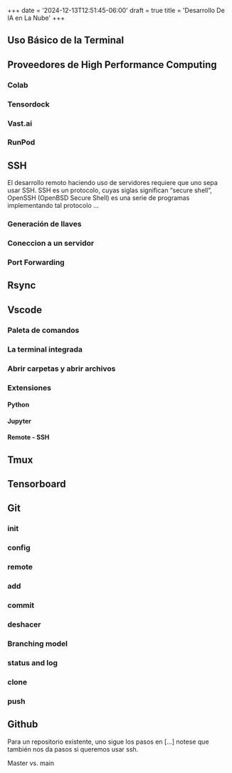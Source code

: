 +++
date = '2024-12-13T12:51:45-06:00'
draft = true
title = 'Desarrollo De IA en La Nube'
+++
## Uso Básico de la Terminal

## Proveedores de High Performance Computing

### Colab

### Tensordock

### Vast.ai

### RunPod

## SSH

El desarrollo remoto haciendo uso de servidores requiere que uno sepa usar SSH. SSH es un protocolo, cuyas siglas significan “secure shell”, OpenSSH (OpenBSD Secure Shell) es una serie de programas implementando tal protocolo …

### Generación de llaves

### Coneccion a un servidor

### Port Forwarding

## Rsync

## Vscode

### Paleta de comandos

### La terminal integrada

### Abrir carpetas y abrir archivos

### Extensiones

#### Python

#### Jupyter

#### Remote \- SSH

## Tmux

## Tensorboard

## Git

### init

### config

### remote

### add

### commit

### deshacer

### Branching model

### status and log

### clone

### push

## Github

Para un repositorio existente, uno sigue los pasos en \[...\] notese que también nos da pasos si queremos usar ssh.

Master vs. main

## 
